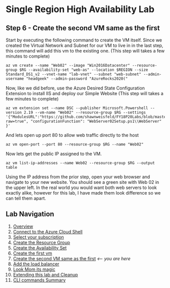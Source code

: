 # Single Region High Availability Lab 
## Step 6 - Create the second VM same as the first

Start by executing the following command to create the VM itself. Since we created the Virtual Network and Subnet for our VM to live in in the last step, this command will add this vm to the existing one.  (This step will takes a few minutes to complete)

```
az vm create --name "Web02" --image "Win2016Datacenter" --resource-group $RG --availability-set "web-as" --location $REGION --size Standard_DS1_v2 --vnet-name "lab-vnet" --subnet "web-subnet" --admin-username "headgeek" --admin-password "AzureRocks2020("
```

Now, like we did before, use the Azure Desired State Configuration Extension to install IIS and deploy our Simple Website  (This step will takes a few minutes to complete)

```
az vm extension set --name DSC --publisher Microsoft.Powershell --version 2.19 --vm-name "Web02" --resource-group $RG --settings '{"ModulesURL":"https://github.com/shawnweisfeld/FY18P20Labs/blob/master/AzureIaaS/SingleRegionHALab/assets/WebServerSetup.zip?raw=true", "configurationFunction": "WebServer02Setup.ps1\\WebServer" }'
```

And lets open up port 80 to allow web traffic directly to the host

```
az vm open-port --port 80 --resource-group $RG --name "Web02"
```

Now lets get the public IP assigned to the VM.

```
az vm list-ip-addresses --name Web02 --resource-group $RG --output table
```

Using the IP address from the prior step, open your web browser and navigate to your new website. You should see a green site with Web 02 in the upper left. In the real world you would want both web servers to look exactly alike, however for this lab, I have made them look difference so we can tell them apart. 

## Lab Navigation
1. [Overview](./) 
1. [Connect to the Azure Cloud Shell](./step01.html)
1. [Select your subscription](./step02.html)
1. [Create the Resource Group](./step03.html)
1. [Create the Availability Set](./step04.html)
1. [Create the first vm](./step05.html)
1. [Create the second VM same as the first](./step06.html) *<-- you are here*
1. [Add the load balancer](./step07.html)
1. [Look Mom its magic](./step08.html)
1. [Extending this lab and Cleanup](./step09.html)
1. [CLI commands Summary](./summary.html)